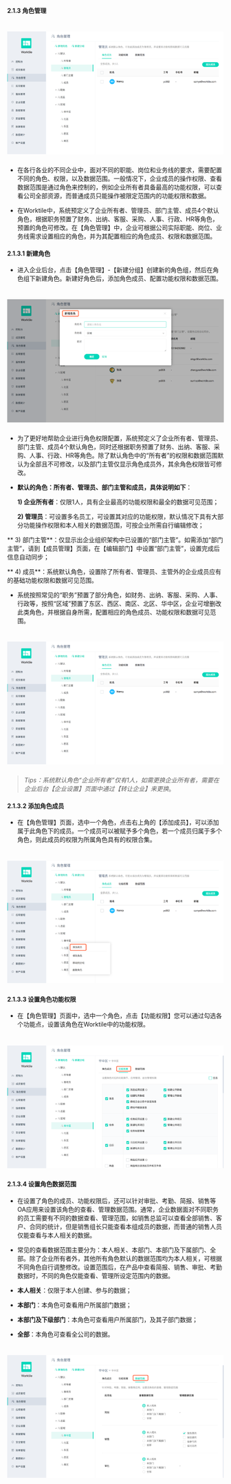 #### 2.1.3 角色管理
# ![](/assets/2.3.1新建角色2.png)
* 在各行各业的不同企业中，面对不同的职能、岗位和业务线的要求，需要配置不同的角色、权限，以及数据范围。一般情况下，企业成员的操作权限、查看数据范围是通过角色来控制的，例如企业所有者具备最高的功能权限，可以查看公司全部资源，而普通成员只能操作被限定范围内的功能权限和数据。

* 在Worktile中，系统预定义了企业所有者、管理员、部门主管、成员4个默认角色，根据职务预置了财务、出纳、客服、采购、人事、行政、HR等角色，预置的角色可修改。在【角色管理】中，企业可根据公司实际职能、岗位、业务线需求设置相应的角色，并为其配置相应的角色成员、权限和数据范围。

#### 2.1.3.1 新建角色
* 进入企业后台，点击【角色管理】-【新建分组】创建新的角色组，然后在角色组下新建角色。新建好角色后，添加角色成员、配置功能权限和数据范围。

# ![](/assets/2.3.1新建角色.png)
* 为了更好地帮助企业进行角色权限配置，系统预定义了企业所有者、管理员、部门主管、成员4个默认角色，同时还根据职务预置了财务、出纳、客服、采购、人事、行政、HR等角色。除了默认角色中的“所有者”的权限和数据范围默认为全部且不可修改，以及部门主管仅显示角色成员外，其余角色权限皆可修改。

* **默认的角色：所有者、管理员、部门主管和成员，具体说明如下**：

  **1) 企业所有者**：仅限1人，具有企业最高的功能权限和最全的数据可见范围；
  
  **2) 管理员**：可设置多名员工，可设置其对应的功能权限，默认情况下具有大部分功能操作权限和本人相关的数据范围，可按企业所需自行编辑修改；
  
 ** 3) 部门主管**：仅显示出企业组织架构中已设置的“部门主管”。如需添加“部门主管”，请到【成员管理】页面，在【编辑部门】中设置“部门主管”，设置完成后信息自动同步；
  
 ** 4) 成员**：系统默认角色，设置除了所有者、管理员、主管外的企业成员应有的基础功能权限和数据可见范围。
 
* 系统按照常见的“职务”预置了部分角色，如财务、出纳、客服、采购、人事、行政等，按照“区域”预置了东区、西区、南区、北区、华中区，企业可增删改此类角色，并根据自身所需，配置相应的角色成员、功能权限和数据可见范围。

# ![](/assets/2.3.1新建角色2.png)
> _Tips：系统默认角色“企业所有者”仅有1人，如需更换企业所有者，需要在企业后台【企业设置】页面中通过【转让企业】来更换_。

#### 2.1.3.2 添加角色成员
* 在【角色管理】页面，选中一个角色，点击右上角的【添加成员】，可以添加属于此角色下的成员。一个成员可以被赋予多个角色，若一个成员归属于多个角色，则此成员的权限为所属角色具有的权限合集。

# ![](/assets/2.3.2添加角色.png)

#### 2.1.3.3 设置角色功能权限
* 在【角色管理】页面中，选中一个角色，点击【功能权限】您可以通过勾选各个功能点，设置该角色在Worktile中的功能权限。

# ![](/assets/2.3.3设置角色功能权限.png)

#### 2.1.3.4 设置角色数据范围
* 在设置了角色的成员、功能权限后，还可以针对审批、考勤、简报、销售等OA应用来设置该角色的查看、管理数据范围。通常，企业数据面对不同职务的员工需要有不同的数据查看、管理范围，如销售总监可以查看全部销售、客户、合同的统计，但是销售组长只能查看本组成员的数据，而普通的销售人员仅能查看与本人相关的数据。

* 常见的查看数据范围主要分为：本人相关、本部门、本部门及下属部门、全部。除了企业所有者外，其他所有角色默认的数据范围均为本人相关，可根据不同角色自行调整修改。设置范围后，在产品中查看简报、销售、审批、考勤数据时，不同的角色仅能查看、管理所设定范围内的数据。

+ **本人相关**：仅限于本人创建、参与的数据；

+ **本部门**：本角色可查看用户所属部门数据；

+ **本部门及下级部门**：本角色可查看用户所属部门，及其子部门数据；
+ **全部**：本角色可查看全公司的数据。

# ![](/assets/2.3.4设置角色数据范围.png)

